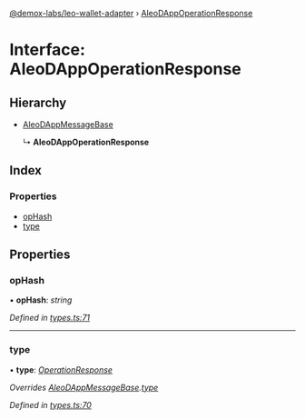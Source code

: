 [@demox-labs/leo-wallet-adapter](../README.md) › [AleoDAppOperationResponse](aleodappoperationresponse.md)

# Interface: AleoDAppOperationResponse

## Hierarchy

* [AleoDAppMessageBase](aleodappmessagebase.md)

  ↳ **AleoDAppOperationResponse**

## Index

### Properties

* [opHash](aleodappoperationresponse.md#ophash)
* [type](aleodappoperationresponse.md#type)

## Properties

###  opHash

• **opHash**: *string*

*Defined in [types.ts:71](https://github.com/madfish-solutions/aleowallet-dapp/blob/0871fa5/src/types.ts#L71)*

___

###  type

• **type**: *[OperationResponse](../enums/aleodappmessagetype.md#operationresponse)*

*Overrides [AleoDAppMessageBase](aleodappmessagebase.md).[type](aleodappmessagebase.md#type)*

*Defined in [types.ts:70](https://github.com/madfish-solutions/aleowallet-dapp/blob/0871fa5/src/types.ts#L70)*
